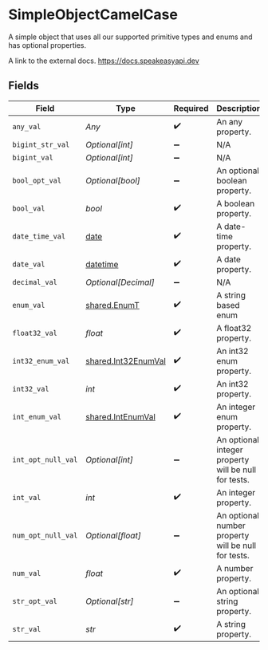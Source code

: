 # SimpleObjectCamelCase

A simple object that uses all our supported primitive types and enums and has optional properties.

A link to the external docs.
<https://docs.speakeasyapi.dev>


## Fields

| Field                                                                        | Type                                                                         | Required                                                                     | Description                                                                  | Example                                                                      |
| ---------------------------------------------------------------------------- | ---------------------------------------------------------------------------- | ---------------------------------------------------------------------------- | ---------------------------------------------------------------------------- | ---------------------------------------------------------------------------- |
| `any_val`                                                                    | *Any*                                                                        | :heavy_check_mark:                                                           | An any property.                                                             | any example                                                                  |
| `bigint_str_val`                                                             | *Optional[int]*                                                              | :heavy_minus_sign:                                                           | N/A                                                                          |                                                                              |
| `bigint_val`                                                                 | *Optional[int]*                                                              | :heavy_minus_sign:                                                           | N/A                                                                          |                                                                              |
| `bool_opt_val`                                                               | *Optional[bool]*                                                             | :heavy_minus_sign:                                                           | An optional boolean property.                                                | true                                                                         |
| `bool_val`                                                                   | *bool*                                                                       | :heavy_check_mark:                                                           | A boolean property.                                                          | true                                                                         |
| `date_time_val`                                                              | [date](https://docs.python.org/3/library/datetime.html#date-objects)         | :heavy_check_mark:                                                           | A date-time property.                                                        | 2020-01-01T00:00:00Z                                                         |
| `date_val`                                                                   | [datetime](https://docs.python.org/3/library/datetime.html#datetime-objects) | :heavy_check_mark:                                                           | A date property.                                                             | 2020-01-01                                                                   |
| `decimal_val`                                                                | *Optional[Decimal]*                                                          | :heavy_minus_sign:                                                           | N/A                                                                          |                                                                              |
| `enum_val`                                                                   | [shared.EnumT](../../models/shared/enumt.md)                                 | :heavy_check_mark:                                                           | A string based enum                                                          | one                                                                          |
| `float32_val`                                                                | *float*                                                                      | :heavy_check_mark:                                                           | A float32 property.                                                          | 2.2222222                                                                    |
| `int32_enum_val`                                                             | [shared.Int32EnumVal](../../models/shared/int32enumval.md)                   | :heavy_check_mark:                                                           | An int32 enum property.                                                      | 69                                                                           |
| `int32_val`                                                                  | *int*                                                                        | :heavy_check_mark:                                                           | An int32 property.                                                           | 1                                                                            |
| `int_enum_val`                                                               | [shared.IntEnumVal](../../models/shared/intenumval.md)                       | :heavy_check_mark:                                                           | An integer enum property.                                                    | 3                                                                            |
| `int_opt_null_val`                                                           | *Optional[int]*                                                              | :heavy_minus_sign:                                                           | An optional integer property will be null for tests.                         | 999999                                                                       |
| `int_val`                                                                    | *int*                                                                        | :heavy_check_mark:                                                           | An integer property.                                                         | 999999                                                                       |
| `num_opt_null_val`                                                           | *Optional[float]*                                                            | :heavy_minus_sign:                                                           | An optional number property will be null for tests.                          | 1.1                                                                          |
| `num_val`                                                                    | *float*                                                                      | :heavy_check_mark:                                                           | A number property.                                                           | 1.1                                                                          |
| `str_opt_val`                                                                | *Optional[str]*                                                              | :heavy_minus_sign:                                                           | An optional string property.                                                 | optional example                                                             |
| `str_val`                                                                    | *str*                                                                        | :heavy_check_mark:                                                           | A string property.                                                           | example                                                                      |